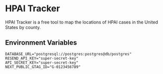 # HPAI Tracker

HPAI Tracker is a free tool to map the locations of HPAI cases in the
United States by county.

## Environment Variables

```env
DATABASE_URL="postgresql://postgres:postgres@db/postgres"
RESEND_API_KEY="super-secret-key"
API_SECRET_KEY="super-secret-key"
NEXT_PUBLIC_GTAG_ID="G-0123456789"
```
